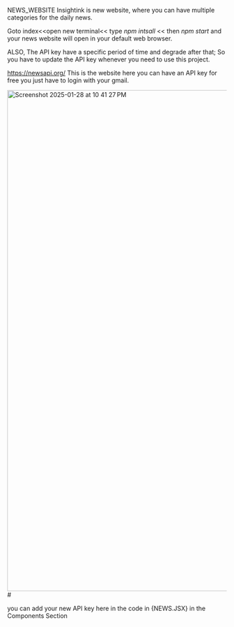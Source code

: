 NEWS_WEBSITE
Insightink is new website, where you can have multiple categories for the daily news.

Goto index<<open new terminal<< type *npm intsall* << then *npm start* and your news website will open in your default web browser.

ALSO, The API key have a specific period of time and degrade after that; So you have to update the API key whenever you need to use this project.

https://newsapi.org/  This is the website here you can have an API key for free you just have to login with your gmail.


<img width="1148" alt="Screenshot 2025-01-28 at 10 41 27 PM" src="https://github.com/user-attachments/assets/601e1978-0638-47d1-a383-c62ede797e2b"/>#  

you can add your new API key here in the code in {NEWS.JSX} in the Components Section
